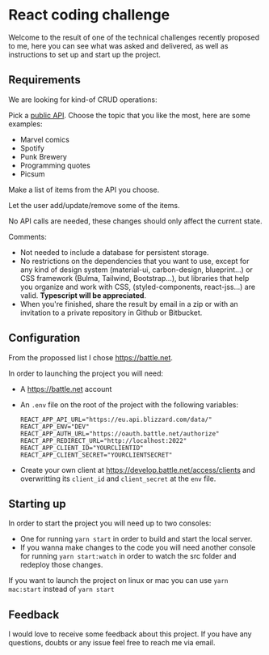 # React coding challenge
Welcome to the result of one of the technical challenges recently proposed to me, here you can see what was asked and delivered, as well as instructions to set up and start up the project.

## Requirements

We are looking for kind-of CRUD operations:

Pick a [public API](https://github.com/public-apis/public-apis). Choose the topic that you like the most, here are some examples:
* Marvel comics
* Spotify
* Punk Brewery
* Programming quotes
* Picsum

Make a list of items from the API you choose.

Let the user add/update/remove some of the items.

No API calls are needed, these changes should only affect the current state.

Comments:

* Not needed to include a database for persistent storage.
* No restrictions on the dependencies that you want to use, except for any kind of design system (material-ui, carbon-design, blueprint…) or CSS framework (Bulma, Tailwind, Bootstrap…), but libraries that help you organize and work with CSS, (styled-components, react-jss…) are valid. **Typescript will be appreciated**.
* When you're finished, share the result by email in a zip or with an invitation to a private repository in Github or Bitbucket.

## Configuration

From the propossed list I chose https://battle.net.

In order to launching the project you will need:

* A https://battle.net account
* An `.env` file on the root of the project with the following variables:

      REACT_APP_API_URL="https://eu.api.blizzard.com/data/"
      REACT_APP_ENV="DEV"
      REACT_APP_AUTH_URL="https://oauth.battle.net/authorize"
      REACT_APP_REDIRECT_URL="http://localhost:2022"
      REACT_APP_CLIENT_ID="YOURCLIENTID"
      REACT_APP_CLIENT_SECRET="YOURCLIENTSECRET"
* Create your own client at https://develop.battle.net/access/clients and overwritting its `client_id` and `client_secret` at the `env` file.

## Starting up

In order to start the project you will need up to two consoles:
* One for running `yarn start` in order to build and start the local server.
* If you wanna make changes to the code you will need another console for running `yarn start:watch` in order to watch the src folder and redeploy those changes.

If you want to launch the project on linux or mac you can use `yarn mac:start` instead of `yarn start`

## Feedback

I would love to receive some feedback about this project. If you have any questions, doubts or any issue feel free to reach me via email.
